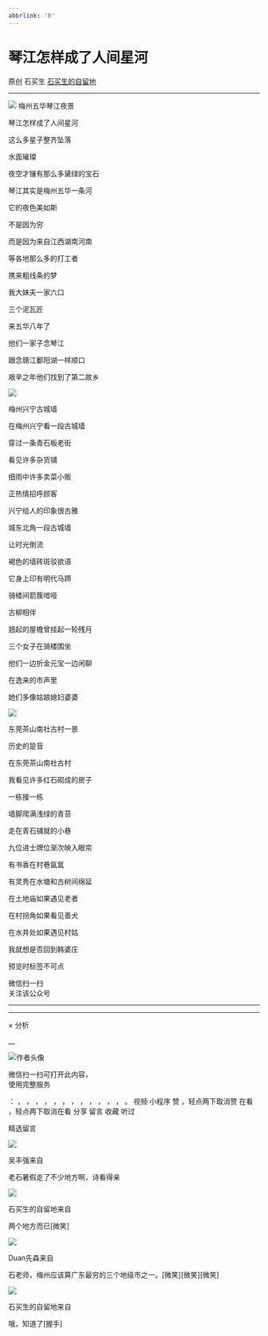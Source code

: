 ```yaml
---
abbrlink: '0'
---
```

#  琴江怎样成了人间星河

原创  石买生  [ 石买生的自留地 ](javascript:void\(0\);)

__ _ _ _ _

![](https://mmbiz.qpic.cn/mmbiz_jpg/hVNLue76Ehibc3OLRkmAp1IRZe6Ak7BKmhKT3SMSV7yH2MgSHD8cJoQJcKaBviciblhhhRiaMGkE9p0DqwUzbdtVBg/640?wx_fmt=jpeg)
梅州五华琴江夜景

琴江怎样成了人间星河

这么多星子整齐坠落

水面璀璨

夜空才镶有那么多黛绿的宝石

琴江其实是梅州五华一条河

它的夜色美如斯

不是因为穷

而是因为来自江西湖南河南

等各地那么多的打工者

携来粗线条的梦

我大妹夫一家六口

三个泥瓦匠

来五华八年了

他们一家子念琴江

跟念赣江鄱阳湖一样顺口

艰辛之年他们找到了第二故乡

![](https://mmbiz.qpic.cn/mmbiz_jpg/hVNLue76Ehibc3OLRkmAp1IRZe6Ak7BKmTp9vfPnj6nky7OChbQ9I33Ypq8ersiaPa2VCC1j3Nd080LKcsbmibicgA/640?wx_fmt=jpeg)

梅州兴宁古城墙

在梅州兴宁看一段古城墙

穿过一条青石板老街

看见许多杂货铺

细雨中许多卖菜小贩

正热情招呼顾客

兴宁给人的印象很古雅

城东北角一段古城墙

让时光倒流

褐色的墙砖斑驳欲语

它身上印有明代马蹄

骑楼间箭簇喑哑

古柳相伴

翘起的屋檐曾挂起一轮残月

三个女子在骑楼围坐

他们一边折金元宝一边闲聊

在逸来的市声里

她们多像姑娘媳妇婆婆

![](https://mmbiz.qpic.cn/mmbiz_jpg/hVNLue76Ehibc3OLRkmAp1IRZe6Ak7BKmzdDDhGNPkHxxbQTicpbhLO9icN4jib84LsTc0zAhj6NwGCxLKlcn3xK0w/640?wx_fmt=jpeg)

东莞茶山南社古村一景

历史的跫音

在东莞茶山南社古村

我看见许多红石砌成的房子

一栋接一栋

墙脚爬满浅绿的青苔

走在青石铺就的小巷

九位进士牌位渐次映入眼帘

有书香在村巷氤氲

有灵秀在水塘和古树间绵延

在土地庙如果遇见老者

在村拐角如果看见善犬

在水井处如果遇见村姑

我就想是否回到韩婆庄

预览时标签不可点

微信扫一扫  
关注该公众号





****



****



×  分析

__

![作者头像](http://mmbiz.qpic.cn/mmbiz_png/hVNLue76EhibricgkQZeT964ria54dgJkqVBX9ibyvn7PmGOltlupHdVshOibeQZDSypqiaIBNKdw8cwXfXfBZkPVgVg/0?wx_fmt=png)

微信扫一扫可打开此内容，  
使用完整服务

：  ，  ，  ，  ，  ，  ，  ，  ，  ，  ，  ，  ，  。  视频  小程序  赞  ，轻点两下取消赞  在看  ，轻点两下取消在看
分享  留言  收藏  听过

精选留言

![](http://wx.qlogo.cn/mmopen/0csZtXb7CRWfKb2ib2riaRcHiaQdvbBFSo5XzgvJrfjPJqNiaicTNroH1HOWI7wMyLsqSDor6UK81ck8ibgnPenTwzA2ukl0oRQrMp/64)

吴丰强来自

老石暑假走了不少地方啊，诗看得亲

![](http://wx.qlogo.cn/mmhead/Q3auHgzwzM4ELPv9zSiaIDouClt0fOcfibXKFibPXptvGvnLVF6qUCyQg/64)

石买生的自留地来自

两个地方而已[微笑]

![](http://wx.qlogo.cn/mmopen/Tk1iciaI19LTbiayqLdwcXrN8fZvfXeyqKlkiaFLgLJNywTCiaKMhqH6iaZoKybEwumuKn1y6HPF8uaaRC0lTC8RDHjz5ZBLuLCJ59/64)

Duan先森来自

石老师，梅州应该算广东最穷的三个地级市之一。[微笑][微笑][微笑]

![](http://wx.qlogo.cn/mmhead/Q3auHgzwzM4ELPv9zSiaIDouClt0fOcfibXKFibPXptvGvnLVF6qUCyQg/64)

石买生的自留地来自

哦，知道了[握手]

